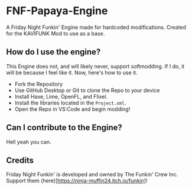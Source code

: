 # FNF-Papaya-Engine
A Friday Night Funkin' Engine made for hardcoded modifications. Created for the KAVIFUNK Mod to use as a base.

## How do I use the engine?
This Engine does not, and will likely never, support softmodding. If I do, it will be because I feel like it. Now, here's how to use it.

- Fork the Repository
- Use GitHub Desktop or Git to clone the Repo to your device
- Install Haxe, Lime, OpenFL, and Flixel.
- Install the libraries located in the `Project.xml`.
- Open the Repo in VS:Code and begin modding!

## Can I contribute to the Engine?
Hell yeah you can.

## Credits
Friday Night Funkin' is developed and owned by The Funkin' Crew Inc. Support them (here)[https://ninja-muffin24.itch.io/funkin]!